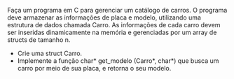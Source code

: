 Faça um programa em C para gerenciar um catálogo de carros. O programa deve armazenar as informações de placa e modelo, utilizando uma estrutura de dados chamada Carro. As informações de cada carro devem ser inseridas dinamicamente na memória e gerenciadas por um array de structs de tamanho n.
- Crie uma struct Carro.
- Implemente a função char* get_modelo (Carro*, char*) que busca um carro por meio de sua placa, e retorna o seu modelo.